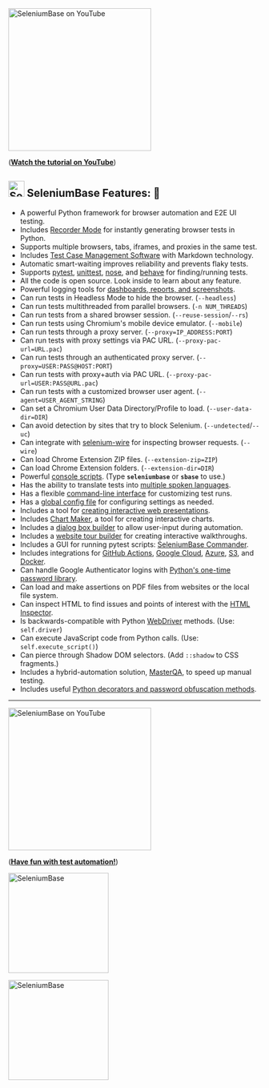 <!-- YouTube View --><a href="https://www.youtube.com/watch?v=Sjzq9kU5kOw"><img src="http://img.youtube.com/vi/Sjzq9kU5kOw/0.jpg" title="SeleniumBase on YouTube" width="285" /></a>
<!-- GitHub Only --><p>(<b><a href="https://www.youtube.com/watch?v=Sjzq9kU5kOw">Watch the tutorial on YouTube</a></b>)</p>

<a id="feature_list"></a>

## [<img src="https://seleniumbase.github.io/img/logo6.png" title="SeleniumBase" width="32">](https://github.com/seleniumbase/SeleniumBase/) SeleniumBase Features: 🥂

* A powerful Python framework for browser automation and E2E UI testing.
* Includes [Recorder Mode](https://github.com/seleniumbase/SeleniumBase/blob/master/help_docs/recorder_mode.md) for instantly generating browser tests in Python.
* Supports multiple browsers, tabs, iframes, and proxies in the same test.
* Includes [Test Case Management Software](https://github.com/seleniumbase/SeleniumBase/blob/master/help_docs/case_plans.md) with Markdown technology.
* Automatic smart-waiting improves reliability and prevents flaky tests.
* Supports [pytest](https://docs.pytest.org/en/latest/), [unittest](https://docs.python.org/3/library/unittest.html), [nose](http://nose.readthedocs.io/en/latest/), and [behave](https://behave.readthedocs.io/en/stable/index.html) for finding/running tests.
* All the code is open source. Look inside to learn about any feature.
* Powerful logging tools for [dashboards, reports, and screenshots](https://github.com/seleniumbase/SeleniumBase/blob/master/examples/example_logs/ReadMe.md).
* Can run tests in Headless Mode to hide the browser. (``--headless``)
* Can run tests multithreaded from parallel browsers. (``-n NUM_THREADS``)
* Can run tests from a shared browser session. (``--reuse-session``/``--rs``)
* Can run tests using Chromium's mobile device emulator. (``--mobile``)
* Can run tests through a proxy server. (``--proxy=IP_ADDRESS:PORT``)
* Can run tests with proxy settings via PAC URL. (``--proxy-pac-url=URL.pac``)
* Can run tests through an authenticated proxy server. (``--proxy=USER:PASS@HOST:PORT``)
* Can run tests with proxy+auth via PAC URL. (``--proxy-pac-url=USER:PASS@URL.pac``)
* Can run tests with a customized browser user agent. (``--agent=USER_AGENT_STRING``)
* Can set a Chromium User Data Directory/Profile to load. (``--user-data-dir=DIR``)
* Can avoid detection by sites that try to block Selenium. (``--undetected``/``--uc``)
* Can integrate with [selenium-wire](https://github.com/wkeeling/selenium-wire) for inspecting browser requests. (``--wire``)
* Can load Chrome Extension ZIP files. (``--extension-zip=ZIP``)
* Can load Chrome Extension folders. (``--extension-dir=DIR``)
* Powerful [console scripts](https://github.com/seleniumbase/SeleniumBase/blob/master/seleniumbase/console_scripts/ReadMe.md). (Type **``seleniumbase``** or **``sbase``** to use.)
* Has the ability to translate tests into [multiple spoken languages](https://github.com/seleniumbase/SeleniumBase/tree/master/examples/translations).
* Has a flexible [command-line interface](https://github.com/seleniumbase/SeleniumBase/blob/master/help_docs/customizing_test_runs.md) for customizing test runs.
* Has a [global config file](https://github.com/seleniumbase/SeleniumBase/blob/master/seleniumbase/config/settings.py) for configuring settings as needed.
* Includes a tool for [creating interactive web presentations](https://github.com/seleniumbase/SeleniumBase/blob/master/examples/presenter/ReadMe.md).
* Includes [Chart Maker](https://github.com/seleniumbase/SeleniumBase/blob/master/examples/chart_maker/ReadMe.md), a tool for creating interactive charts.
* Includes a [dialog box builder](https://github.com/seleniumbase/SeleniumBase/blob/master/examples/dialog_boxes/ReadMe.md) to allow user-input during automation.
* Includes a [website tour builder](https://github.com/seleniumbase/SeleniumBase/blob/master/examples/tour_examples/ReadMe.md) for creating interactive walkthroughs.
* Includes a GUI for running pytest scripts: [SeleniumBase Commander](https://github.com/seleniumbase/SeleniumBase/blob/master/help_docs/commander.md).
* Includes integrations for [GitHub Actions](https://seleniumbase.io/integrations/github/workflows/ReadMe/), [Google Cloud](https://github.com/seleniumbase/SeleniumBase/tree/master/integrations/google_cloud/ReadMe.md), [Azure](https://github.com/seleniumbase/SeleniumBase/blob/master/integrations/azure/jenkins/ReadMe.md), [S3](https://github.com/seleniumbase/SeleniumBase/blob/master/seleniumbase/plugins/s3_logging_plugin.py), and [Docker](https://github.com/seleniumbase/SeleniumBase/blob/master/integrations/docker/ReadMe.md).
* Can handle Google Authenticator logins with [Python's one-time password library](https://pyotp.readthedocs.io/en/latest/).
* Can load and make assertions on PDF files from websites or the local file system.
* Can inspect HTML to find issues and points of interest with the [HTML Inspector](https://github.com/seleniumbase/SeleniumBase/blob/master/help_docs/html_inspector.md).
* Is backwards-compatible with Python [WebDriver](https://www.selenium.dev/projects/) methods. (Use: ``self.driver``)
* Can execute JavaScript code from Python calls. (Use: ``self.execute_script()``)
* Can pierce through Shadow DOM selectors. (Add ``::shadow`` to CSS fragments.)
* Includes a hybrid-automation solution, [MasterQA](https://github.com/seleniumbase/SeleniumBase/blob/master/seleniumbase/masterqa/ReadMe.md), to speed up manual testing.
* Includes useful [Python decorators and password obfuscation methods](https://github.com/seleniumbase/SeleniumBase/blob/master/seleniumbase/common/ReadMe.md).

--------

<!-- YouTube View --><a href="https://www.youtube.com/watch?v=yEQeAU_mrg0"><img src="http://img.youtube.com/vi/yEQeAU_mrg0/0.jpg" title="SeleniumBase on YouTube" width="285" /></a>
<!-- GitHub Only --><p>(<b><a href="https://www.youtube.com/watch?v=yEQeAU_mrg0">Have fun with test automation!</a></b>)</p>

<p align="left"><a href="https://github.com/seleniumbase/SeleniumBase/"><img src="https://seleniumbase.github.io/cdn/img/sb_logo_10.png" alt="SeleniumBase" title="SeleniumBase" width="200"></a></p>

[<img src="https://seleniumbase.github.io/cdn/img/super_logo_sb.png" title="SeleniumBase" width="200">](https://seleniumbase.io/)
